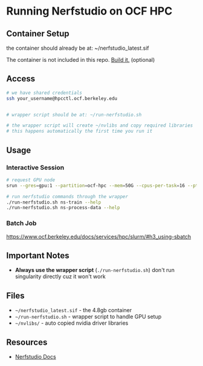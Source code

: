# Running Nerfstudio on OCF HPC 
## Container Setup
the container should already be at: ~/nerfstudio_latest.sif

The container is not included in this repo. [Build it.](container-setup.md) (optional)

 
## Access

   ```bash
   # we have shared credentials
   ssh your_username@hpcctl.ocf.berkeley.edu

   
   # wrapper script should be at: ~/run-nerfstudio.sh

   # the wrapper script will create ~/nvlibs and copy required libraries
   # this happens automatically the first time you run it
   ```

## Usage

### Interactive Session

```bash
# request GPU node
srun --gres=gpu:1 --partition=ocf-hpc --mem=50G --cpus-per-task=16 --pty bash

# run nerfstudio commands through the wrapper
./run-nerfstudio.sh ns-train --help
./run-nerfstudio.sh ns-process-data --help
```

### Batch Job

https://www.ocf.berkeley.edu/docs/services/hpc/slurm/#h3_using-sbatch



## Important Notes

- **Always use the wrapper script** (`./run-nerfstudio.sh`)  don't run singularity directly cuz it won't work


## Files

- `~/nerfstudio_latest.sif` - the 4.8gb container 
- `~/run-nerfstudio.sh` - wrapper script to handle GPU setup
- `~/nvlibs/` - auto copied nvidia driver libraries 

## Resources

- [Nerfstudio Docs](https://docs.nerf.studio/)
